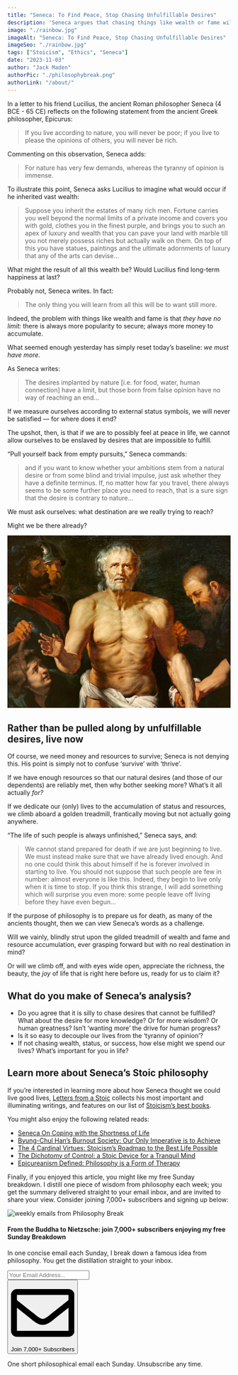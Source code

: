 ```yaml
---
title: "Seneca: To Find Peace, Stop Chasing Unfulfillable Desires"
description: 'Seneca argues that chasing things like wealth or fame will result in a life that feels perpetually unfinished: “if, no matter how far you travel, there always seems to be some further place you need to reach, that is a sure sign that the desire is contrary to nature...”'
image: "./rainbow.jpg"
imageAlt: "Seneca: To Find Peace, Stop Chasing Unfulfillable Desires"
imageSeo: "./rainbow.jpg"
tags: ["Stoicism", "Ethics", "Seneca"]
date: "2023-11-03"
author: "Jack Maden"
authorPic: "./philosophybreak.png"
authorLink: "/about/"
---
```


<span class="big-letter">I</span>n a letter to his friend Lucilius, the ancient Roman philosopher Seneca (4 BCE - 65 CE) reflects on the following statement from the ancient Greek philosopher, Epicurus: 

>If you live according to nature, you will never be poor; if you live to please the opinions of others, you will never be rich.

Commenting on this observation, Seneca adds: 

>For nature has very few demands, whereas the tyranny of opinion is immense.

To illustrate this point, Seneca asks Lucilius to imagine what would occur if he inherited vast wealth:

>Suppose you inherit the estates of many rich men. Fortune carries you well beyond the normal limits of a private income and covers you with gold, clothes you in the finest purple, and brings you to such an apex of luxury and wealth that you can pave your land with marble till you not merely possess riches but actually walk on them. On top of this you have statues, paintings and the ultimate adornments of luxury that any of the arts can devise…

What might the result of all this wealth be? Would Lucilius find long-term happiness at last?

Probably not, Seneca writes. In fact:

>The only thing you will learn from all this will be to want still more.

Indeed, the problem with things like wealth and fame is that _they have no limit:_ there is always more popularity to secure; always more money to accumulate.

What seemed enough yesterday has simply reset today’s baseline: _we must have more._

As Seneca writes:

>The desires implanted by nature [i.e. for food, water, human connection] have a limit, but those born from false opinion have no way of reaching an end…

If we measure ourselves according to external status symbols, we will never be satisfied ― for where does it end? 

The upshot, then, is that if we are to possibly feel at peace in life, we cannot allow ourselves to be enslaved by desires that are impossible to fulfill.

“Pull yourself back from empty pursuits,” Seneca commands: 

>and if you want to know whether your ambitions stem from a natural desire or from some blind and trivial impulse, just ask whether they have a definite terminus. If, no matter how far you travel, there always seems to be some further place you need to reach, that is a sure sign that the desire is contrary to nature…

We must ask ourselves: what destination are we really trying to reach?

Might we be there already?

![Seneca](./seneca-painting.jpg "Born in 4 BCE, Seneca was a Roman Stoic philosopher who tutored emperor Nero. Seneca's influence over Nero declined with time, and in 65 CE Seneca was forced to take his own life for alleged complicity to assassinate Nero — an accusation of which he was likely to have been innocent. His stoic and calm suicide has become the subject of numerous paintings, including the one above by Peter Paul Rubens, c.1614.")

## Rather than be pulled along by unfulfillable desires, live now

<span class="big-letter">O</span>f course, we need money and resources to survive; Seneca is not denying this. His point is simply not to confuse ‘survive’ with ‘thrive’. 

If we have enough resources so that our natural desires (and those of our dependents) are reliably met, then why bother seeking more? What’s it all actually _for?_ 

If we dedicate our (only) lives to the accumulation of status and resources, we climb aboard a golden treadmill, frantically moving but not actually going anywhere. 

“The life of such people is always unfinished,” Seneca says, and:

>We cannot stand prepared for death if we are just beginning to live. We must instead make sure that we have already lived enough. And no one could think this about himself if he is forever involved in starting to live. You should not suppose that such people are few in number: almost everyone is like this. Indeed, they begin to live only when it is time to stop. If you think this strange, I will add something which will surprise you even more: some people leave off living before they have even begun…

If the purpose of philosophy is to prepare us for death, as many of the ancients thought, then we can view Seneca’s words as a challenge. 

Will we vainly, blindly strut upon the gilded treadmill of wealth and fame and resource accumulation, ever grasping forward but with no real destination in mind? 

Or will we climb off, and with eyes wide open, appreciate the richness, the beauty, the _joy_ of life that is right here before us, ready for us to claim it?

## What do you make of Seneca’s analysis?

- Do you agree that it is silly to chase desires that cannot be fulfilled? What about the desire for more knowledge? Or for more wisdom? Or human greatness? Isn’t ‘wanting more’ the drive for human progress? 
- Is it so easy to decouple our lives from the ‘tyranny of opinion’?
- If not chasing wealth, status, or success, how else might we spend our lives? What’s important for you in life?

## Learn more about Seneca’s Stoic philosophy

<span class="big-letter">I</span>f you’re interested in learning more about how Seneca thought we could live good lives, <a target="_blank" rel="noopener noreferrer sponsored" href="http://www.amazon.com/gp/product/0140442103/ref=as_li_tl?ie=UTF8&tag=philosophybre-20&camp=1789&creative=9325&linkCode=as2&creativeASIN=0140442103&linkId=53524be7bd4e91403113c3e5494786ac">Letters from a Stoic</a> collects his most important and illuminating writings, and features on our list of [Stoicism’s best books](/reading-lists/stoicism/). 

You might also enjoy the following related reads:

- [Seneca On Coping with the Shortness of Life](/articles/seneca-on-coping-with-the-shortness-of-life/)
- [Byung-Chul Han’s Burnout Society: Our Only Imperative is to Achieve](/articles/byung-chul-han-burnout-society-our-only-imperative-is-to-achieve/)
- [The 4 Cardinal Virtues: Stoicism’s Roadmap to the Best Life Possible](/articles/four-cardinal-virtues-stoicism-roadmap-to-the-best-life-possible/)
- [The Dichotomy of Control: a Stoic Device for a Tranquil Mind](/articles/dichotomy-of-control-a-stoic-device-for-a-tranquil-mind/)
- [Epicureanism Defined: Philosophy is a Form of Therapy](/articles/epicureanism-defined-philosophy-is-a-form-of-therapy/)


Finally, if you enjoyed this article, you might like my free Sunday breakdown. I distill one piece of wisdom from philosophy each week; you get the summary delivered straight to your email inbox, and are invited to share your view. Consider joining 7,000+ subscribers and signing up below:

<!--big subscribe-->
<div class="course-promo darkradial-background subscribe text-center">
    <img src="/static/6313d50bc32799a6c869239128784c7b/e7f7a/weekly-break.webp" alt="weekly emails from Philosophy Break">
    <h4>From the Buddha to Nietzsche: join 7,000+ subscribers enjoying my free Sunday Breakdown</h4>
    <p class="small-grey-font no-mar-bottom">In one concise email each Sunday, I break down a famous idea from philosophy. You get the distillation straight to your inbox.</p>
    <div class="small-pad-top">
        <form action="https://app.convertkit.com/forms/5812400/subscriptions" method="post" data-sv-form="5812400" data-uid="be0e52d3c0" data-format="inline" data-version="6" data-options="{&quot;settings&quot;:{&quot;after_subscribe&quot;:{&quot;action&quot;:&quot;message&quot;,&quot;success_message&quot;:&quot;Thank you, philosopher! Your welcome email will land in your inbox shortly.&quot;,&quot;redirect_url&quot;:&quot;https://philosophybreak.com/thank-you/&quot;},&quot;analytics&quot;:{&quot;google&quot;:null,&quot;fathom&quot;:null,&quot;facebook&quot;:null,&quot;segment&quot;:null,&quot;pinterest&quot;:null,&quot;sparkloop&quot;:null,&quot;googletagmanager&quot;:null},&quot;modal&quot;:{&quot;trigger&quot;:&quot;timer&quot;,&quot;scroll_percentage&quot;:null,&quot;timer&quot;:5,&quot;devices&quot;:&quot;all&quot;,&quot;show_once_every&quot;:15},&quot;powered_by&quot;:{&quot;show&quot;:false,&quot;url&quot;:&quot;https://convertkit.com/features/forms?utm_campaign=poweredby&amp;utm_content=form&amp;utm_medium=referral&amp;utm_source=dynamic&quot;},&quot;recaptcha&quot;:{&quot;enabled&quot;:false},&quot;return_visitor&quot;:{&quot;action&quot;:&quot;show&quot;,&quot;custom_content&quot;:&quot;&quot;},&quot;slide_in&quot;:{&quot;display_in&quot;:&quot;bottom_right&quot;,&quot;trigger&quot;:&quot;timer&quot;,&quot;scroll_percentage&quot;:null,&quot;timer&quot;:5,&quot;devices&quot;:&quot;all&quot;,&quot;show_once_every&quot;:15},&quot;sticky_bar&quot;:{&quot;display_in&quot;:&quot;top&quot;,&quot;trigger&quot;:&quot;timer&quot;,&quot;scroll_percentage&quot;:null,&quot;timer&quot;:5,&quot;devices&quot;:&quot;all&quot;,&quot;show_once_every&quot;:15}},&quot;version&quot;:&quot;6&quot;}" min-width="400 500 600 700 800">
        <div data-style="clean"><ul data-element="errors" data-group="alert"></ul><div data-element="fields" data-stacked="false">
            <div>
                <input name="email_address" aria-label="Your Email Address..." placeholder="Your Email Address..." required type="email" />
            </div>
            <button class="button primary" type="submit" data-element="submit"><div><div></div><div></div><div></div></div><span><svg xmlns="http://www.w3.org/2000/svg" viewBox="0 0 512 512"><path d="M464 64H48C21.49 64 0 85.49 0 112v288c0 26.51 21.49 48 48 48h416c26.51 0 48-21.49 48-48V112c0-26.51-21.49-48-48-48zm0 48v40.805c-22.422 18.259-58.168 46.651-134.587 106.49-16.841 13.247-50.201 45.072-73.413 44.701-23.208.375-56.579-31.459-73.413-44.701C106.18 199.465 70.425 171.067 48 152.805V112h416zM48 400V214.398c22.914 18.251 55.409 43.862 104.938 82.646 21.857 17.205 60.134 55.186 103.062 54.955 42.717.231 80.509-37.199 103.053-54.947 49.528-38.783 82.032-64.401 104.947-82.653V400H48z"/></svg>Join 7,000+ Subscribers</span></button>
            </div>
            </div>
        </form>
        <p class="tiny-mar-top no-mar-bottom review-font">One short philosophical email each Sunday. Unsubscribe any time.</p>
    </div>
</div>